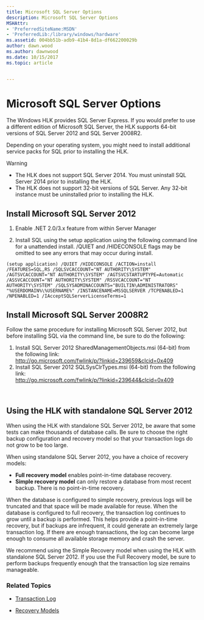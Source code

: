 ```yaml
---
title: Microsoft SQL Server Options
description: Microsoft SQL Server Options
MSHAttr:
- 'PreferredSiteName:MSDN'
- 'PreferredLib:/library/windows/hardware'
ms.assetid: 004bb51b-adb9-41b4-8d1a-df662200029b
author: dawn.wood
ms.author: dawnwood
ms.date: 10/15/2017
ms.topic: article


---
```



# Microsoft SQL Server Options

The Windows HLK provides SQL Server Express. If you would prefer to use a different edition of Microsoft SQL Server, the HLK supports 64-bit versions of SQL Server 2012 and SQL Server 2008R2.

Depending on your operating system, you might need to install additional service packs for SQL prior to installing the HLK.

>[!WARNING]
>- The HLK does not support SQL Server 2014. You must uninstall SQL Server 2014 prior to installing the HLK.
>- The HLK does not support 32-bit versions of SQL Server. Any 32-bit instance must be uninstalled prior to installing the HLK.

## Install Microsoft SQL Server 2012 

1.  Enable .NET 2.0/3.x feature from within Server Manager

2. Install SQL using the setup application using the following command line for a unattended install. /QUIET and /HIDECONSOLE flags may be omitted to see any errors that may occur during install.

``` syntax
(setup application) /QUIET /HIDECONSOLE /ACTION=install /FEATURES=SQL,RS /SQLSVCACCOUNT="NT AUTHORITY\SYSTEM" /AGTSVCACCOUNT="NT AUTHORITY\SYSTEM" /AGTSVCSTARTUPTYPE=Automatic /ASSVCACCOUNT="NT AUTHORITY\SYSTEM" /RSSVCACCOUNT="NT AUTHORITY\SYSTEM" /SQLSYSADMINACCOUNTS="BUILTIN\ADMINISTRATORS" "%USERDOMAIN%\%USERNAME%" /INSTANCENAME=MSSQLSERVER /TCPENABLED=1 /NPENABLED=1 /IAcceptSQLServerLicenseTerms=1
```
## Install Microsoft SQL Server 2008R2 

Follow the same procedure for installing Microsoft SQL Server 2012, but before installing SQL via the command line, be sure to do the following:
1. Install SQL Server 2012 SharedManagementObjects.msi (64-bit) from the following link:
<br><http://go.microsoft.com/fwlink/p/?linkid=239659&clcid=0x409>
2. Install SQL Server 2012 SQLSysClrTypes.msi (64-bit) from the following link:
<br><http://go.microsoft.com/fwlink/p/?linkid=239644&clcid=0x409>

 
## Using the HLK with standalone SQL Server 2012

When using the HLK with standalone SQL Server 2012, be aware that some tests can make thousands of database calls. Be sure to choose the right backup configuration and recovery model so that your transaction logs do not grow to be too large.

When using standalone SQL Server 2012, you have a choice of recovery models:
- **Full recovery model** enables point-in-time database recovery.
- **Simple recovery model** can only restore a database from most recent backup. There is no point-in-time recovery.

When the database is configured to simple recovery, previous logs will be truncated and that space will be made available for reuse. When the database is configured to full recovery, the transaction log continues to grow until a backup is performed. This helps provide a point-in-time recovery, but if backups are infrequent, it could generate an extremely large transaction log. If there are enough transactions, the log can become large enough to consume all available storage memory and crash the server.

We recommend using the Simple Recovery model when using the HLK with standalone SQL Server 2012. If you use the Full Recovery model, be sure to perform backups frequently enough that the transaction log size remains manageable.

### Related Topics

- [Transaction Log](https://docs.microsoft.com/en-us/sql/relational-databases/logs/the-transaction-log-sql-server)

- [Recovery Models](https://docs.microsoft.com/en-us/sql/relational-databases/backup-restore/recovery-models-sql-server)







